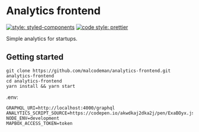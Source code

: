 # Analytics frontend

[![style: styled-components](https://img.shields.io/badge/style-%F0%9F%92%85%20styled--components-orange.svg?colorB=daa357&colorA=db748e)](https://github.com/styled-components/styled-components)
[![code style: prettier](https://img.shields.io/badge/code_style-prettier-ff69b4.svg)](https://github.com/prettier/prettier)

Simple analytics for startups.

## Getting started

```
git clone https://github.com/malcodeman/analytics-frontend.git analytics-frontend
cd analytics-frontend
yarn install && yarn start
```

.env:

```
GRAPHQL_URI=http://localhost:4000/graphql
ANALYTICS_SCRIPT_SOURCE=https://codepen.io/akwdkaj2dka2j/pen/ExaBOyx.js
NODE_ENV=development
MAPBOX_ACCESS_TOKEN=token
```

